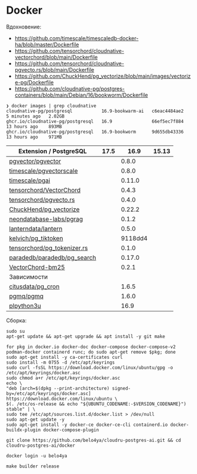 # Docker

Вдохновение:

- https://github.com/timescale/timescaledb-docker-ha/blob/master/Dockerfile
- https://github.com/tensorchord/cloudnative-vectorchord/blob/main/Dockerfile
- https://github.com/tensorchord/cloudnative-pgvecto.rs/blob/main/Dockerfile
- https://github.com/ChuckHend/pg_vectorize/blob/main/images/vectorize-pg/Dockerfile
- https://github.com/cloudnative-pg/postgres-containers/blob/main/Debian/16/bookworm/Dockerfile

```shell
❯ docker images | grep cloudnative
cloudnative-pg/postgresql           16.9-bookwarm-ai   c6eac4484ae2   5 minutes ago   2.02GB
ghcr.io/cloudnative-pg/postgresql   16.9               66ef5ec7f884   13 hours ago    893MB
ghcr.io/cloudnative-pg/postgresql   16.9-bookworm      9d655db43336   13 hours ago    971MB
```

| Extension / PostgreSQL                                                        | 17.5 | 16.9    | 15.13 |
|-------------------------------------------------------------------------------|------|---------|-------|
| [pgvector/pgvector](https://github.com/pgvector/pgvector)                     |      | 0.8.0   |       |
| [timescale/pgvectorscale](https://github.com/timescale/pgvectorscale)         |      | 0.8.0   |       |
| [timescale/pgai](https://github.com/timescale/pgai)                           |      | 0.11.0  |       |
| [tensorchord/VectorChord](https://github.com/tensorchord/VectorChord/)        |      | 0.4.3   |       |
| [tensorchord/pgvecto.rs](https://github.com/tensorchord/pgvecto.rs)           |      | 0.4.0   |       |
| [ChuckHend/pg_vectorize](https://github.com/ChuckHend/pg_vectorize)           |      | 0.22.2  |       |
| [neondatabase-labs/pgrag](https://github.com/neondatabase-labs/pgrag)         |      | 0.1.2   |       |
| [lanterndata/lantern](https://github.com/lanterndata/lantern)                 |      | 0.5.0   |       |
| [kelvich/pg_tiktoken](https://github.com/kelvich/pg_tiktoken)                 |      | 9118dd4 |       |
| [tensorchord/pg_tokenizer.rs](https://github.com/tensorchord/pg_tokenizer.rs) |      | 0.1.0   |       |
| [paradedb/paradedb/pg_search](https://github.com/paradedb/paradedb)           |      | 0.17.0  |       |
| [VectorChord-bm25](https://github.com/tensorchord/VectorChord-bm25)           |      | 0.2.1   |       |
| Зависимости                                                                   |      |         |       |
| [citusdata/pg_cron](https://github.com/citusdata/pg_cron)                     |      | 1.6.5   |       |
| [pgmq/pgmq](https://github.com/pgmq/pgmq)                                     |      | 1.6.0   |       |
| [plpython3u](https://www.postgresql.org/docs/current/plpython.html)           |      | 16.9    |       |

Сборка:

```shell
sudo su
apt-get update && apt-get upgrade && apt install -y git make

for pkg in docker.io docker-doc docker-compose docker-compose-v2 podman-docker containerd runc; do sudo apt-get remove $pkg; done
sudo apt-get install -y ca-certificates curl
sudo install -m 0755 -d /etc/apt/keyrings
sudo curl -fsSL https://download.docker.com/linux/ubuntu/gpg -o /etc/apt/keyrings/docker.asc
sudo chmod a+r /etc/apt/keyrings/docker.asc
echo \
"deb [arch=$(dpkg --print-architecture) signed-by=/etc/apt/keyrings/docker.asc] https://download.docker.com/linux/ubuntu \
$(. /etc/os-release && echo "${UBUNTU_CODENAME:-$VERSION_CODENAME}") stable" | \
sudo tee /etc/apt/sources.list.d/docker.list > /dev/null
sudo apt-get update -y
sudo apt-get install -y docker-ce docker-ce-cli containerd.io docker-buildx-plugin docker-compose-plugin

git clone https://github.com/belo4ya/cloudru-postgres-ai.git && cd cloudru-postgres-ai/docker

docker login -u belo4ya

make builder release
```
